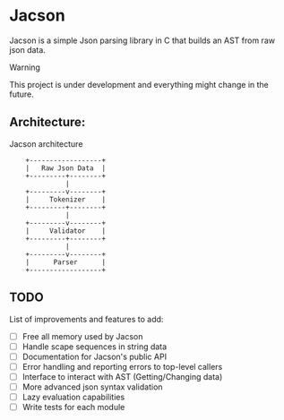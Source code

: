 # Jacson
Jacson is a simple Json parsing library in C that builds an AST from raw json data.

> [!WARNING]
> This project is under development and everything might change in the future.


## Architecture:
Jacson architecture

```
    +------------------+
    |   Raw Json Data  |
    +---------+--------+
              |         
    +---------v--------+
    |     Tokenizer    |
    +---------+--------+
              |         
    +---------v--------+
    |     Validator    |
    +---------+--------+
              |         
    +---------v--------+
    |      Parser      |
    +------------------+
```


## TODO

List of improvements and features to add:
- [ ] Free all memory used by Jacson
- [ ] Handle scape sequences in string data
- [ ] Documentation for Jacson's public API
- [ ] Error handling and reporting errors to top-level callers
- [ ] Interface to interact with AST (Getting/Changing data)
- [ ] More advanced json syntax validation
- [ ] Lazy evaluation capabilities
- [ ] Write tests for each module
